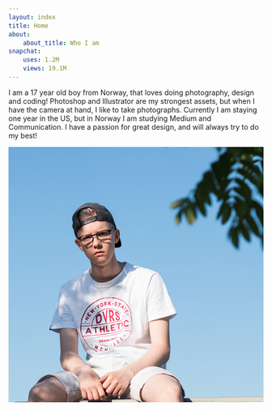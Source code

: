 ```yaml
---
layout: index
title: Home
about:
    about_title: Who I am
snapchat:
    uses: 1.2M
    views: 19.1M
---
```

I am a 17 year old boy from Norway, that loves doing photography, design and
coding! Photoshop and Illustrator are my strongest assets, but when I have the
camera at hand, I like to take photographs. Currently I am staying one year in the US, but in Norway I am studying Medium and Communication. I have a passion for great design, and will always try to do my best!

  ![Picture of Tobias Barsnes](/_assets/images/untitled-1.png)
